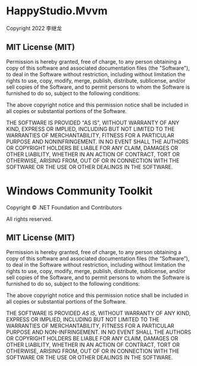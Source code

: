 # HappyStudio.Mvvm

Copyright 2022 李继龙

## MIT License (MIT)

Permission is hereby granted, free of charge, to any person obtaining a copy of this software and associated documentation files (the "Software"), to deal in the Software without 
restriction, including without limitation the rights to use, copy, modify, merge, publish, distribute, sublicense, and/or sell copies of the Software, and to permit persons to whom the 
Software is furnished to do so, subject to the following conditions:

The above copyright notice and this permission notice shall be included in all copies or substantial portions of the Software.

THE SOFTWARE IS PROVIDED "AS IS", WITHOUT WARRANTY OF ANY KIND, EXPRESS OR IMPLIED, INCLUDING BUT NOT LIMITED TO THE WARRANTIES OF MERCHANTABILITY, FITNESS FOR A PARTICULAR PURPOSE AND 
NONINFRINGEMENT. IN NO EVENT SHALL THE AUTHORS OR COPYRIGHT HOLDERS BE LIABLE FOR ANY CLAIM, DAMAGES OR OTHER LIABILITY, WHETHER IN AN ACTION OF CONTRACT, TORT OR OTHERWISE, ARISING FROM, 
OUT OF OR IN CONNECTION WITH THE SOFTWARE OR THE USE OR OTHER DEALINGS IN THE SOFTWARE.

# Windows Community Toolkit

Copyright © .NET Foundation and Contributors

All rights reserved.

## MIT License (MIT)

Permission is hereby granted, free of charge, to any person obtaining a copy of this software and associated documentation files (the “Software”), to deal in the Software without restriction, including without limitation the rights to use, copy, modify, merge, publish, distribute, sublicense, and/or sell copies of the Software, and to permit persons to whom the Software is furnished to do so, subject to the following conditions:

The above copyright notice and this permission notice shall be included in all copies or substantial portions of the Software.

THE SOFTWARE IS PROVIDED *AS IS*, WITHOUT WARRANTY OF ANY KIND, EXPRESS OR IMPLIED, INCLUDING BUT NOT LIMITED TO THE WARRANTIES OF MERCHANTABILITY, FITNESS FOR A PARTICULAR PURPOSE AND NON-INFRINGEMENT. IN NO EVENT SHALL THE AUTHORS OR COPYRIGHT HOLDERS BE LIABLE FOR ANY CLAIM, DAMAGES OR OTHER LIABILITY, WHETHER IN AN ACTION OF CONTRACT, TORT OR OTHERWISE, ARISING FROM, OUT OF OR IN CONNECTION WITH THE SOFTWARE OR THE USE OR OTHER DEALINGS IN THE SOFTWARE.